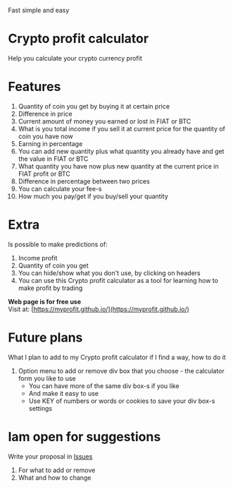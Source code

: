 Fast simple and easy 
# Crypto profit calculator 
Help you calculate your crypto currency profit 
 
# Features 
1.  Quantity of coin you get by buying it at certain price 
2.  Difference in price 
3.  Current amount of money you earned or lost in FIAT or BTC 
4.  What is you total income if you sell it at current price for the quantity of coin you have now 
5.  Earning in percentage 
6.  You can add new quantity plus what quantity you already have and get the value in FIAT or BTC 
7.  What quantity you have now plus new quantity at the current price in FIAT profit or BTC 
8.  Difference in percentage between two prices 
9.  You can calculate your fee-s 
10. How much you pay/get if you buy/sell your quantity 
 
# Extra 
Is possible to make predictions of: 
1.  Income profit 
2.  Quantity of coin you get 
3.  You can hide/show what you don't use, by clicking on headers 
4.  You can use this Crypto profit calculator as a tool for learning how to make profit by trading 
 
<b>Web page is for free use</b><br> 
Visit at: [https://myprofit.github.io/](https://myprofit.github.io/) 
 
# Future plans 
What I plan to add to my Crypto profit calculator if I find a way, how to do it 
1.  Option menu to add or remove div box that you choose - the calculator form you like to use 
    - You can have more of the same div box-s if you like 
    - And make it easy to use 
    - Use KEY of numbers or words or cookies to save your div box-s settings 
 
# Iam open for suggestions 
Write your proposal in [Issues](https://github.com/myprofit/myprofit.github.io/issues) 
1. For what to add or remove 
2. What and how to change
